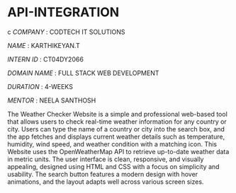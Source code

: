 # API-INTEGRATION
c
*COMPANY* : CODTECH IT SOLUTIONS

*NAME* : KARTHIKEYAN.T

*INTERN ID* : CT04DY2066

*DOMAIN NAME* : FULL STACK WEB DEVELOPMENT

*DURATION* : 4-WEEKS

*MENTOR* : NEELA SANTHOSH

The Weather Checker Website is a simple and professional web-based tool that allows users to check real-time weather information for any country or city. Users can type the name of a country or city into the search box, and the app fetches and displays current weather details such as temperature, humidity, wind speed, and weather condition with a matching icon. This Website uses the OpenWeatherMap API to retrieve up-to-date weather data in metric units. The user interface is clean, responsive, and visually appealing, designed using HTML and CSS with a focus on simplicity and usability. The search button features a modern design with hover animations, and the layout adapts well across various screen sizes.
